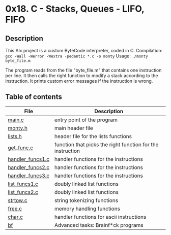 # 0x18. C - Stacks, Queues - LIFO, FIFO

## Description

This Alx project is a custom ByteCode interpreter, coded in C.
Compilation:
```gcc -Wall -Werror -Wextra -pedantic *.c -o monty```
Usage:
```./monty byte_file.m```

The program reads from the file "byte_file.m" that contains one instruction per line.
It then calls the right function to modify a stack according to the instruction.
It prints custom error messages if the instruction is wrong.

## Table of contents

File | Description
---- | -----------
[main.c](./main.c) | entry point of the program
[monty.h](./monty.h) | main header file
[lists.h](./lists.h) | header file for the lists functions
[get_func.c](./get_func.c) | function that picks the right function for the instruction
[handler_funcs1.c](./handler_funcs1.c) | handler functions for the instructions
[handler_funcs2.c](./handler_funcs2.c) | handler functions for the instructions
[handler_funcs3.c](./handler_funcs3.c) | handler functions for the instructions
[list_funcs1.c](./list_funcs1.c) | doubly linked list functions
[list_funcs2.c](./list_funcs2.c) | doubly linked list functions
[strtow.c](./strtow.c) | string tokenizing functions
[free.c](./free.c) | memory handling functions
[char.c](./char.c) | handler functions for ascii instructions
[bf](./bf) | Advanced tasks: Brainf*ck programs
